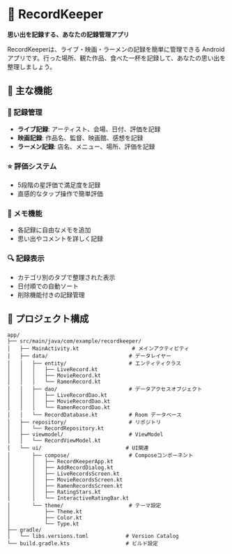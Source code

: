 # 📱 RecordKeeper

**思い出を記録する、あなたの記録管理アプリ**

RecordKeeperは、ライブ・映画・ラーメンの記録を簡単に管理できる Android アプリです。行った場所、観た作品、食べた一杯を記録して、あなたの思い出を整理しましょう。

## 🎯 主な機能

### 📝 記録管理
- **ライブ記録**: アーティスト、会場、日付、評価を記録
- **映画記録**: 作品名、監督、映画館、感想を記録  
- **ラーメン記録**: 店名、メニュー、場所、評価を記録

### ⭐ 評価システム
- 5段階の星評価で満足度を記録
- 直感的なタップ操作で簡単評価

### 📝 メモ機能
- 各記録に自由なメモを追加
- 思い出やコメントを詳しく記録

### 🔍 記録表示
- カテゴリ別のタブで整理された表示
- 日付順での自動ソート
- 削除機能付きの記録管理

## 📁 プロジェクト構成

```
app/
├── src/main/java/com/example/recordkeeper/
│   ├── MainActivity.kt                 # メインアクティビティ
│   ├── data/                          # データレイヤー
│   │   ├── entity/                    # エンティティクラス
│   │   │   ├── LiveRecord.kt
│   │   │   ├── MovieRecord.kt
│   │   │   └── RamenRecord.kt
│   │   ├── dao/                       # データアクセスオブジェクト
│   │   │   ├── LiveRecordDao.kt
│   │   │   ├── MovieRecordDao.kt
│   │   │   └── RamenRecordDao.kt
│   │   └── RecordDatabase.kt          # Room データベース
│   ├── repository/                    # リポジトリ
│   │   └── RecordRepository.kt
│   ├── viewmodel/                     # ViewModel
│   │   └── RecordViewModel.kt
│   └── ui/                           # UI関連
│       ├── compose/                   # Composeコンポーネント
│       │   ├── RecordKeeperApp.kt
│       │   ├── AddRecordDialog.kt
│       │   ├── LiveRecordsScreen.kt
│       │   ├── MovieRecordsScreen.kt
│       │   ├── RamenRecordsScreen.kt
│       │   ├── RatingStars.kt
│       │   └── InteractiveRatingBar.kt
│       └── theme/                     # テーマ設定
│           ├── Theme.kt
│           ├── Color.kt
│           └── Type.kt
├── gradle/
│   └── libs.versions.toml            # Version Catalog
└── build.gradle.kts                  # ビルド設定
```
